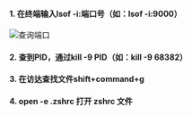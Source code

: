 #### 1. 在终端输入lsof -i:端口号（如：lsof -i:9000）
![查询端口](http://pic.yupoo.com/mazhenghjj/559b5b29/871ec733.png)
#### 2. 查到PID，通过kill -9 PID（如：kill -9 68382）
#### 3. 在访达查找文件shift+command+g
#### 4. open -e .zshrc 打开 zshrc 文件